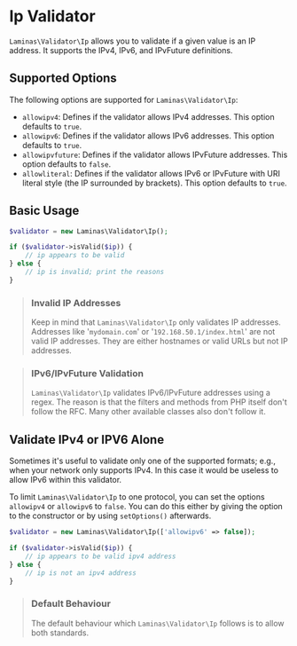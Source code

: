 # Ip Validator

`Laminas\Validator\Ip` allows you to validate if a given value is an IP address. It
supports the IPv4, IPv6, and IPvFuture definitions.

## Supported Options

The following options are supported for `Laminas\Validator\Ip`:

- `allowipv4`: Defines if the validator allows IPv4 addresses. This option
  defaults to `true`.
- `allowipv6`: Defines if the validator allows IPv6 addresses. This option
  defaults to `true`.
- `allowipvfuture`: Defines if the validator allows IPvFuture addresses. This
  option defaults to `false`.
- `allowliteral`: Defines if the validator allows IPv6 or IPvFuture with URI
  literal style (the IP surrounded by brackets). This option defaults to `true`.

## Basic Usage

```php
$validator = new Laminas\Validator\Ip();

if ($validator->isValid($ip)) {
    // ip appears to be valid
} else {
    // ip is invalid; print the reasons
}
```

> ### Invalid IP Addresses
>
> Keep in mind that `Laminas\Validator\Ip` only validates IP addresses. Addresses
> like '`mydomain.com`' or '`192.168.50.1/index.html`' are not valid IP
> addresses. They are either hostnames or valid URLs but not IP addresses.

> ### IPv6/IPvFuture Validation
>
> `Laminas\Validator\Ip` validates IPv6/IPvFuture addresses using a regex. The
> reason is that the filters and methods from PHP itself don't follow the RFC.
> Many other available classes also don't follow it.

## Validate IPv4 or IPV6 Alone

Sometimes it's useful to validate only one of the supported formats; e.g., when
your network only supports IPv4. In this case it would be useless to allow IPv6
within this validator.

To limit `Laminas\Validator\Ip` to one protocol, you can set the options `allowipv4`
or `allowipv6` to `false`. You can do this either by giving the option to the
constructor or by using `setOptions()` afterwards.

```php
$validator = new Laminas\Validator\Ip(['allowipv6' => false]);

if ($validator->isValid($ip)) {
    // ip appears to be valid ipv4 address
} else {
    // ip is not an ipv4 address
}
```

> ### Default Behaviour
>
> The default behaviour which `Laminas\Validator\Ip` follows is to allow both
> standards.
